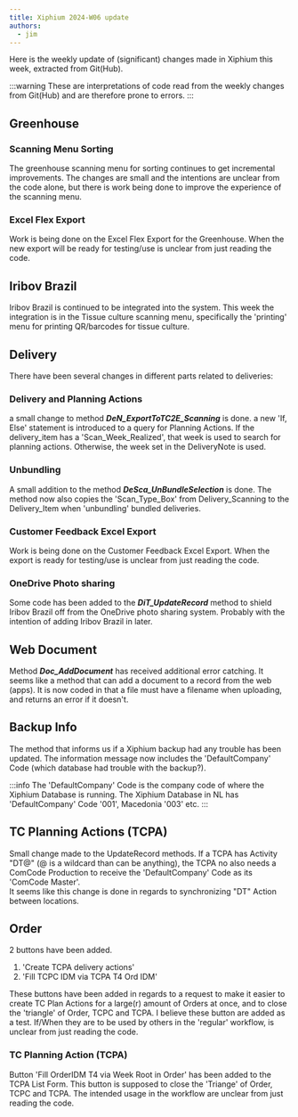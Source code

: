 ```yaml
---
title: Xiphium 2024-W06 update
authors:
  - jim
---
```

Here is the weekly update of (significant) changes made in Xiphium this week, extracted from Git(Hub).

:::warning
These are interpretations of code read from the weekly changes from Git(Hub) and are therefore prone to errors.
:::

<!--truncate-->

## Greenhouse 
### Scanning Menu Sorting
The greenhouse scanning menu for sorting continues to get incremental improvements. The changes are small and the intentions are unclear from the code alone, but there is work being done to improve the experience of the scanning menu.

### Excel Flex Export
Work is being done on the Excel Flex Export for the Greenhouse. When the new export will be ready for testing/use is unclear from just reading the code.

## Iribov Brazil
Iribov Brazil is continued to be integrated into the system. This week the integration is in the Tissue culture scanning menu, specifically the 'printing' menu for printing QR/barcodes for tissue culture.

## Delivery
There have been several changes in different parts related to deliveries:

### Delivery and Planning Actions
a small change to method ***DeN_ExportToTC2E_Scanning*** is done. a new 'If, Else' statement is introduced to a query for Planning Actions. If the delivery_item has a 'Scan_Week_Realized', that week is used to search for planning actions. Otherwise, the week set in the DeliveryNote is used.

### Unbundling
A small addition to the method ***DeSca_UnBundleSelection*** is done. The method now also copies the 'Scan_Type_Box' from Delivery_Scanning to the Delivery_Item when 'unbundling' bundled deliveries.

### Customer Feedback Excel Export
Work is being done on the Customer Feedback Excel Export. When the export is ready for testing/use is unclear from just reading the code.

### OneDrive Photo sharing
Some code has been added to the ***DiT_UpdateRecord*** method to shield Iribov Brazil off from the OneDrive photo sharing system. Probably with the intention of adding Iribov Brazil in later.

## Web Document
Method ***Doc_AddDocument*** has received additional error catching. It seems like a method that can add a document to a record from the web (apps). It is now coded in that a file must have a filename when uploading, and returns an error if it doesn't.

## Backup Info
The method that informs us if a Xiphium backup had any trouble has been updated. The information message now includes the 'DefaultCompany' Code (which database had trouble with the backup?).

:::info
The 'DefaultCompany' Code is the company code of where the Xiphium Database is running. The Xiphium Database in NL has 'DefaultCompany' Code '001', Macedonia '003' etc.
:::

## TC Planning Actions (TCPA)
Small change made to the UpdateRecord methods. If a TCPA has Activity "DT@" (@ is a wildcard than can be anything), the TCPA no also needs a ComCode Production to receive the 'DefaultCompany' Code as its 'ComCode Master'.  
It seems like this change is done in regards to synchronizing  "DT" Action between locations.

## Order
2 buttons have been added.
1. 'Create TCPA delivery actions'
2. 'Fill TCPC IDM via TCPA T4 Ord IDM'

These buttons have been added in regards to a request to make it easier to create TC Plan Actions for a large(r) amount of Orders at once, and to close the 'triangle' of Order, TCPC and TCPA. I believe these button are added as a test. If/When they are to be used by others in the 'regular' workflow, is unclear from just reading the code.

### TC Planning Action (TCPA)
Button 'Fill OrderIDM T4 via Week Root in Order' has been added to the TCPA List Form. This button is supposed to close the 'Triange' of Order, TCPC and TCPA. The intended usage in the workflow are unclear from just reading the code.





